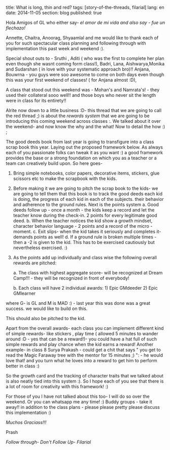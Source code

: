 title: What is long, thin and red?
tags: [story-of-the-threads, filarial]
lang: en
date: 2014-11-05
section: blog
published: true

Hola Amigos of GL who either say- *el amor de mi vida and also say - fue un flechazo!*

Annette, Chaitra, Anoorag, Shyaamlal and me would like to thank each of you for such spectacular class planning and following through with implementation this past week and weekend :).

Special shout outs to - Sruthi , Aditi ( who was the first to complete her plan even though she wasnt coming form class!), Badri, Lana, Aishwarya,Monika and Sudarshan ( in love with your systematic approach bro)!!   Anjana, Bouwrna - you guys were soo awesome to come on both days even though this was your first weekend of classes! ( for Anjana almost :D),

A class that stood out this weekend was - Mohan's and Namrata's! - they used their collateral sooo well!! and those boys who never sit the length were in class for its entirety!!

Alrite now down to a little business :D- this thread that we are going to call the red thread ;) is about the *rewards system* that we are going to be introducing this coming weekend across classes :. We talked about it over the weekend- and now know the why and the what!  Now to detail the how :) ;

The good deeds book from last year is going to transfigure into a class scrap book this year. Laying out the proposed framework below. As always each of you passionate folks can tweak it as you want :) a good framework provides the base or a strong foundation on which you as a teacher or a team can creatively build upon. So here goes-

1. Bring simple notebooks, color papers, decorative items, stickers, glue scissors etc to make the scrapbook with the kids.

2. Before making it we are going to pitch the scrap book to the kids- we are going to tell them that this book is to track the good deeds each kid is doing, the progress of each kid in each of the subjects. their behavior and adherence to the ground rules. Next is the points system
     a. Good deeds follow up - once a month - the kids keep a record and let the teacher know during the check-in. 2 points for every legitimate good deed.
     b. When the teacher notices the kid show a growth mindset, character behavior language - 2 points and a record of the micro -moment.
     c. Exit slips- when the kid takes it seriously and completes it- demands points as well!
     d. If a ground rule is broken multiple times - then a -2 is given to the kid. This has to be exercised cautiously but nevertheless exercised. :)

3. As the points add up individually and class wise the following overall rewards are pitched:

     a. The class with highest aggregate score- will be recognized at Dream      
          Camp!!! - they will be recognized in front of everybody!

     b. Each class will have 2 individual awards:
                   1) Epic GMdeeder
                   2) Epic GMlearner

where G- is GL and M is MAD :) - last year this was done was a great success. we would like to build on this.

This should also be pitched to the kid.

Apart from the overall awards- each class you can implement different kind of simple rewards- like stickers , play time ( allowed 5 minutes to wander around :D - yes that can be a reward!)- you could have a hat full of such simple rewards and play chance when the kid earns a reward! Another example- in class 8 Surya Prakash - could get a chit that says " you get to read the Magic Faraway tree with the mentor for 15 minutes ;) ": - he would love that! and you turn what he loves into a reward to get him to perform better in class :)

So the growth card and the tracking of character traits that we talked about is also neatly tied into this system :). So I hope each of you see that there is a lot of room for creativity with this framework! :)

For those of you I have not talked about this too- I will do so over the weekend. Or you can whatsapp me any time! :) Buddy groups - take it away!! in addition to the class plans - please please pretty please discuss this implementation :)


*Muchos Graciass!!!*

Prash

*Follow through- Don't Follow Up- Filarial*

